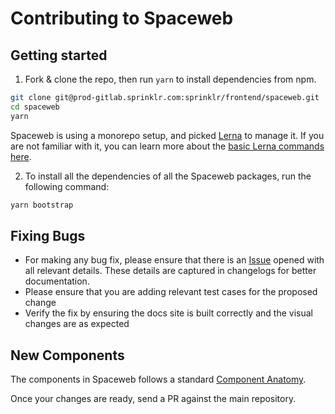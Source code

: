 # Contributing to Spaceweb

## Getting started

1. Fork & clone the repo, then run `yarn` to install dependencies from npm.

```bash
git clone git@prod-gitlab.sprinklr.com:sprinklr/frontend/spaceweb.git
cd spaceweb
yarn
```

Spaceweb is using a monorepo setup, and picked [Lerna](https://lerna.js.org) to manage it. If you are not familiar with it, you can learn more about the [basic Lerna commands here](https://lerna.js.org/#commands).

2. To install all the dependencies of all the Spaceweb packages, run the following command:

```bash
yarn bootstrap
```

## Fixing Bugs
- For making any bug fix, please ensure that there is an [Issue](https://prod-gitlab.sprinklr.com/sprinklr/frontend/spaceweb/-/issues) opened with all relevant details. These details are captured in changelogs for better documentation.
- Please ensure that you are adding relevant test cases for the proposed change
- Verify the fix by ensuring the docs site is built correctly and the visual changes are as expected


## New Components
The components in Spaceweb follows a standard [Component Anatomy](https://prod-gitlab.sprinklr.com/sprinklr/frontend/spaceweb/-/wikis/Component-Design).


Once your changes are ready, send a PR against the main repository.